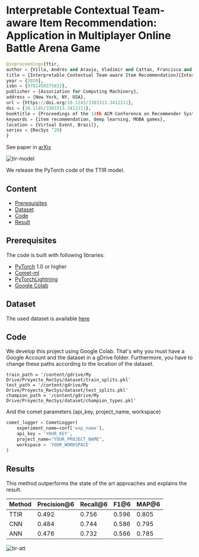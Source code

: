 # Interpretable Contextual Team-aware Item Recommendation: Application in Multiplayer Online Battle Arena Game

```python
@inproceedings{ttir,
author = {Villa, Andrés and Araujo, Vladimir and Cattan, Francisca and Parra, Denis},
title = {Interpretable Contextual Team-aware Item Recommendation]{Interpretable Contextual Team-aware Item Recommendation: Application in       Multiplayer Online Battle Arena Games},
year = {2020},
isbn = {9781450375832},
publisher = {Association for Computing Machinery},
address = {New York, NY, USA},
url = {https://doi.org/10.1145/3383313.3412211},
doi = {10.1145/3383313.3412211},
booktitle = {Proceedings of the 14th ACM Conference on Recommender Systems},
keywords = {item recommendation, deep learning, MOBA games},
location = {Virtual Event, Brazil},
series = {RecSys ’20}
}
```

See paper in [arXiv]()

![tir-model](https://github.com/ojedaf/IC-TIR-Lol/blob/master/images/model-1.png)

We release the PyTorch code of the TTIR model.

## Content

- [Prerequisites](#prerequisites)
- [Dataset](#dataset)
- [Code](#code)
- [Result](#testing)

## Prerequisites

The code is built with following libraries:

- [PyTorch](https://pytorch.org/) 1.0 or higher
- [Comet-ml](https://www.comet.ml/site/)
- [PyTorchLightning](https://github.com/PyTorchLightning/pytorch-lightning)
- [Google Colab](https://colab.research.google.com/)

## Dataset

The used dataset is available [here](https://drive.google.com/drive/folders/1lsCjmVrOA0stNiUguGWKN46fEqzzsXPH?usp=sharing)

## Code

We develop this project using Google Colab. That's why you must have a Google Account and the dataset in a gDrive folder. Furthermore, you have to change these paths according to the location of the dataset.

```
train_path = '/content/gdrive/My Drive/Proyecto_RecSys/dataset/train_splits.pkl'
test_path = '/content/gdrive/My Drive/Proyecto_RecSys/dataset/test_splits.pkl'
champion_path = '/content/gdrive/My Drive/Proyecto_RecSys/dataset/champion_types.pkl'
```

And the comet parameters (api_key, project_name, workspace)

```python
comet_logger = CometLogger(
    experiment_name=conf['exp_name'],
    api_key = 'YOUR_KEY',
    project_name="YOUR_PROJECT_NAME",
    workspace = 'YOUR_WORKSPACE'
)
```

## Results

This method outperforms the state of the art approaches and explains the result. 

Method | Precision@6 | Recall@6 | F1@6 | MAP@6 |
--- | --- | --- | --- |--- |
TTIR | 0.492 | 0.756 | 0.596 | 0.805 |
CNN | 0.484 | 0.744 | 0.586 | 0.795 | 
ANN | 0.476 | 0.732 | 0.566 | 0.785 |

![tir-att](https://github.com/ojedaf/IC-TIR-Lol/blob/master/images/attn-1.png)
